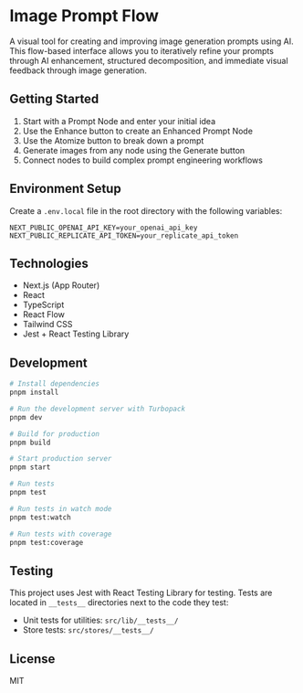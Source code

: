 # Image Prompt Flow

A visual tool for creating and improving image generation prompts using AI. This flow-based interface allows you to iteratively refine your prompts through AI enhancement, structured decomposition, and immediate visual feedback through image generation.

## Getting Started

1. Start with a Prompt Node and enter your initial idea
2. Use the Enhance button to create an Enhanced Prompt Node
3. Use the Atomize button to break down a prompt
4. Generate images from any node using the Generate button
5. Connect nodes to build complex prompt engineering workflows

## Environment Setup

Create a `.env.local` file in the root directory with the following variables:

```
NEXT_PUBLIC_OPENAI_API_KEY=your_openai_api_key
NEXT_PUBLIC_REPLICATE_API_TOKEN=your_replicate_api_token
```

## Technologies

- Next.js (App Router)
- React
- TypeScript
- React Flow
- Tailwind CSS
- Jest + React Testing Library

## Development

```bash
# Install dependencies
pnpm install

# Run the development server with Turbopack
pnpm dev

# Build for production
pnpm build

# Start production server
pnpm start

# Run tests
pnpm test

# Run tests in watch mode
pnpm test:watch

# Run tests with coverage
pnpm test:coverage
```

## Testing

This project uses Jest with React Testing Library for testing. Tests are located in `__tests__` directories next to the code they test:

- Unit tests for utilities: `src/lib/__tests__/`
- Store tests: `src/stores/__tests__/`

## License

MIT
